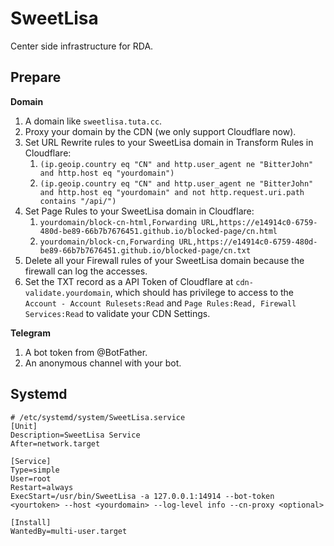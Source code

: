 # SweetLisa

Center side infrastructure for RDA.

## Prepare

**Domain**

1. A domain like `sweetlisa.tuta.cc`.
2. Proxy your domain by the CDN (we only support Cloudflare now).
3. Set URL Rewrite rules to your SweetLisa domain in Transform Rules in Cloudflare:
   1. `(ip.geoip.country eq "CN" and http.user_agent ne "BitterJohn" and http.host eq "yourdomain")`
   2. `(ip.geoip.country eq "CN" and http.user_agent ne "BitterJohn" and http.host eq "yourdomain" and not http.request.uri.path contains "/api/")`
4. Set Page Rules to your SweetLisa domain in Cloudflare:
   1. `yourdomain/block-cn-html,Forwarding URL,https://e14914c0-6759-480d-be89-66b7b7676451.github.io/blocked-page/cn.html`
   2. `yourdomain/block-cn,Forwarding URL,https://e14914c0-6759-480d-be89-66b7b7676451.github.io/blocked-page/cn.txt`
5. Delete all your Firewall rules of your SweetLisa domain because the firewall can log the accesses.
6. Set the TXT record as a API Token of Cloudflare at `cdn-validate.yourdomain`, which should has privilege to access to the `Account - Account Rulesets:Read` and `Page Rules:Read, Firewall Services:Read` to validate your CDN Settings. 

**Telegram**

1. A bot token from @BotFather.
2. An anonymous channel with your bot. 

## Systemd

```unit file (systemd)
# /etc/systemd/system/SweetLisa.service
[Unit]
Description=SweetLisa Service
After=network.target

[Service]
Type=simple
User=root
Restart=always
ExecStart=/usr/bin/SweetLisa -a 127.0.0.1:14914 --bot-token <yourtoken> --host <yourdomain> --log-level info --cn-proxy <optional>

[Install]
WantedBy=multi-user.target
```
